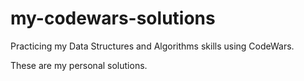 # my-codewars-solutions

Practicing my Data Structures and Algorithms skills using CodeWars.

These are my personal solutions.
